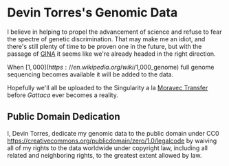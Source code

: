 # Devin Torres's Genomic Data

I believe in helping to propel the advancement of science and refuse to fear
the spectre of genetic discrimination. That may make me an idiot, and there's
still plenty of time to be proven one in the future, but with the passage of
[GINA][1] it seems like we're already headed in the right direction.

When [$1,000](https://en.wikipedia.org/wiki/$1,000_genome) full genome
sequencing becomes available it will be added to the data.

Hopefully we'll all be uploaded to the Singularity a la [Moravec Transfer][2]
before *Gattaca* ever becomes a reality.

## Public Domain Dedication

I, Devin Torres, dedicate my genomic data to the public domain under CC0
<https://creativecommons.org/publicdomain/zero/1.0/legalcode> by waiving all of
my rights to the data worldwide under copyright law, including all related and
neighboring rights, to the greatest extent allowed by law.

[1]: https://www.govtrack.us/congress/bills/110/hr493/text
[2]: http://everything2.com/title/Moravec+Transfer
